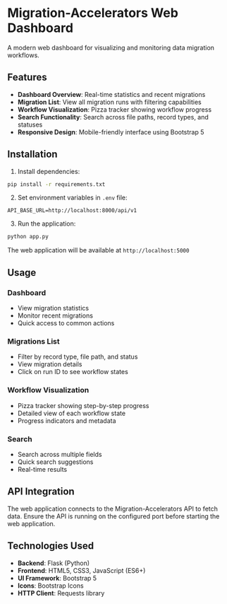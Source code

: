 # Migration-Accelerators Web Dashboard

A modern web dashboard for visualizing and monitoring data migration workflows.

## Features

- **Dashboard Overview**: Real-time statistics and recent migrations
- **Migration List**: View all migration runs with filtering capabilities
- **Workflow Visualization**: Pizza tracker showing workflow progress
- **Search Functionality**: Search across file paths, record types, and statuses
- **Responsive Design**: Mobile-friendly interface using Bootstrap 5

## Installation

1. Install dependencies:
```bash
pip install -r requirements.txt
```

2. Set environment variables in `.env` file:
```env
API_BASE_URL=http://localhost:8000/api/v1
```

3. Run the application:
```bash
python app.py
```

The web application will be available at `http://localhost:5000`

## Usage

### Dashboard
- View migration statistics
- Monitor recent migrations
- Quick access to common actions

### Migrations List
- Filter by record type, file path, and status
- View migration details
- Click on run ID to see workflow states

### Workflow Visualization
- Pizza tracker showing step-by-step progress
- Detailed view of each workflow state
- Progress indicators and metadata

### Search
- Search across multiple fields
- Quick search suggestions
- Real-time results

## API Integration

The web application connects to the Migration-Accelerators API to fetch data. Ensure the API is running on the configured port before starting the web application.

## Technologies Used

- **Backend**: Flask (Python)
- **Frontend**: HTML5, CSS3, JavaScript (ES6+)
- **UI Framework**: Bootstrap 5
- **Icons**: Bootstrap Icons
- **HTTP Client**: Requests library
